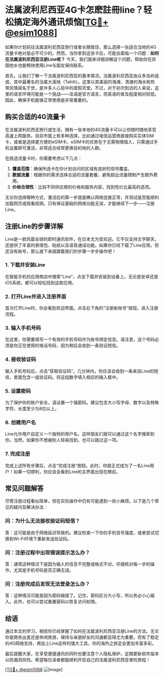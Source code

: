 # 法属波利尼西亚4G卡怎麽註冊line？轻松搞定海外通讯烦恼[[TG💪+ @esim1088](https://t.me/s/esim1088)]

如果你计划前往法属波利尼西亚旅行或者长期居住，那么选择一张适合当地的4G流量卡绝对是必不可少的。然而，当你拿到这张卡后，可能会面临一个问题：**如何在法属波利尼西亚注册Line呢？** 今天，我们就来详细讲解这个问题，帮助你在异国他乡也能畅快使用Line与朋友保持联系。

首先，让我们了解一下法属波利尼西亚的基本情况。法属波利尼西亚由众多岛屿组成，其中最著名的当属大溪地（Tahiti）。这里以其美丽的海滩、清澈的海水和热带风情闻名于世，是许多人心目中的度假天堂。不过，对于初次到访的人来说，这里的语言环境可能是一个挑战——法语是官方语言，而英语的普及程度相对较低。因此，确保手机能够正常使用是非常重要的。

## **购买合适的4G流量卡**

在法属波利尼西亚旅行或生活，拥有一张本地的4G流量卡可以让你随时随地享受高速上网服务。目前市面上有多种选择，比如通过电信运营商直接购买实体SIM卡，或者是选择更方便的eSIM卡。eSIM卡的优势在于无需物理插入，只需通过手机设置即可激活，非常适合经常更换目的地的人群。

在挑选流量卡时，你需要考虑以下几点：
1. **覆盖范围**：确保所选卡在你计划访问的区域有良好的信号覆盖。
2. **数据流量**：根据你的需求选择合适的流量套餐，避免超出流量限制产生额外费用。
3. **价格合理性**：比较不同供应商的价格和服务内容，找到性价比最高的选项。

无论你选择哪种方式，激活后的第一步就是确认网络连接正常，并测试是否能顺利加载网页或观看视频。只有保证基础的网络功能无误，才能继续下一步——注册Line。

## **注册Line的步骤详解**

Line是一款风靡全球的即时通讯软件，在日本尤为受欢迎。它不仅支持文字聊天，还提供了丰富的表情包、贴纸以及语音通话功能。如果你已经下载了Line应用，但还没有账号，那么接下来就跟着我们的步骤一步步操作吧！

### **1. 下载并安装Line**
在智能手机的应用商店中搜索“Line”，点击下载并安装到设备上。无论是安卓还是iOS系统，都可以轻松找到这款应用。

### **2. 打开Line并进入注册界面**
首次打开Line时，你会看到欢迎界面。点击右下角的“注册新账号”按钮，进入注册流程。

### **3. 输入手机号码**
在这里，你需要填写一个有效的手机号码作为账号绑定信息。请注意，这个号码必须是你正在使用的电话号码，因为稍后会收到一条验证短信。

### **4. 接收验证码**
输入手机号码后，点击“获取验证码”。几分钟内，你应该会收到一条来自Line的短信，里面包含一组验证码。将这组数字填入相应的输入框中。

### **5. 设置密码**
为了保护你的账户安全，请设置一个强密码。建议包含大小写字母、数字以及特殊字符，长度至少为8位以上。

### **6. 创建用户名**
Line允许用户自定义一个独特的用户名，这样朋友们就可以通过这个名字搜索到你。当然，如果你不想被别人轻易找到，也可以跳过这一项。

### **7. 完成注册**
完成上述所有步骤后，点击“完成注册”按钮。此时，你就正式成为了一名Line用户！如果一切顺利，你应该会看到Line的主界面出现在眼前。

## **常见问题解答**

尽管注册过程看似简单，但在实际操作中仍有可能遇到一些小麻烦。以下是几个常见的疑问及解决办法：

### **问：为什么无法接收验证码短信？**
答：这可能是由于网络延迟导致的。建议检查一下你的手机信号强度，或者尝试切换到Wi-Fi环境下重新发送验证码。

### **问：注册过程中出现错误提示怎么办？**
答：通常这种情况下是因为输入的信息不完整或格式不对。仔细核对每一步的操作，尤其是手机号码是否正确无误。

### **问：注册完成后发现无法登录怎么办？**
答：这种情况可能是因为密码输错了。记住，密码区分大小写，所以务必小心输入。此外，也可以尝试重置密码以恢复访问权限。

## **结语**

通过本文的学习，相信你已经掌握了如何在法属波利尼西亚注册Line的方法。无论你是商务出差还是休闲旅游，保持与亲朋好友的沟通都显得尤为重要。而有了稳定的4G网络支持，再加上Line这样的强大工具，你的海外之旅定会更加丰富多彩。

最后提醒大家，在享受便捷通讯的同时也要注意个人隐私保护，定期更新软件版本以防漏洞风险。希望每位读者都能顺利开启自己的法属波利尼西亚冒险旅程！

[[TG💪+ @esim1088](https://t.me/s/esim1088) ![Image](https://i.postimg.cc/4NQfJmqS/Snipaste-2025-05-13-00-14-12.png)]